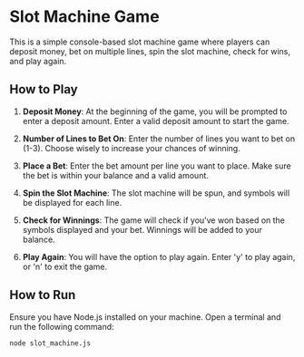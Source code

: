# Slot Machine Game

This is a simple console-based slot machine game where players can deposit money, bet on multiple lines, spin the slot machine, check for wins, and play again.

## How to Play

1. **Deposit Money**: At the beginning of the game, you will be prompted to enter a deposit amount. Enter a valid deposit amount to start the game.

2. **Number of Lines to Bet On**: Enter the number of lines you want to bet on (1-3). Choose wisely to increase your chances of winning.

3. **Place a Bet**: Enter the bet amount per line you want to place. Make sure the bet is within your balance and a valid amount.

4. **Spin the Slot Machine**: The slot machine will be spun, and symbols will be displayed for each line.

5. **Check for Winnings**: The game will check if you've won based on the symbols displayed and your bet. Winnings will be added to your balance.

6. **Play Again**: You will have the option to play again. Enter 'y' to play again, or 'n' to exit the game.

## How to Run

Ensure you have Node.js installed on your machine. Open a terminal and run the following command:

```bash
node slot_machine.js

